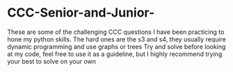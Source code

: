 # CCC-Senior-and-Junior-
These are some of the challenging CCC questions I have been practicing to hone my python skills.
The hard ones are the s3 and s4, they usually require dynamic programming and use graphs or trees
Try and solve before looking at my code, feel free to use it as a guideline, but I highly recommend trying your best to solve on your own
